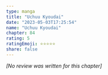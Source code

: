 ```yaml
---
type: manga
title: "Uchuu Kyoudai"
date: "2023-05-03T17:25:54"
name: "Uchuu Kyoudai"
chapter: 84
rating: 5
ratingEmoji: ⭐️⭐️⭐️⭐️⭐️
share: false
---
```


*[No review was written for this chapter]*
